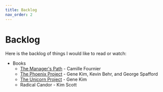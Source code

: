 ```yaml
---
title: Backlog
nav_order: 2
---
```

# Backlog

Here is the backlog of things I would like to read or watch:

* Books
  * [The Manager's Path](https://www.oreilly.com/library/view/the-managers-path/9781491973882/) - Camille Fournier
  * [The Phoenix Project](https://www.oreilly.com/library/view/the-phoenix-project/9781457191350/) - Gene Kim, Kevin Behr, and George Spafford
  * [The Unicorn Project](https://www.oreilly.com/library/view/the-unicorn-project/9781098124175/) - Gene Kim
  * Radical Candor - Kim Scott